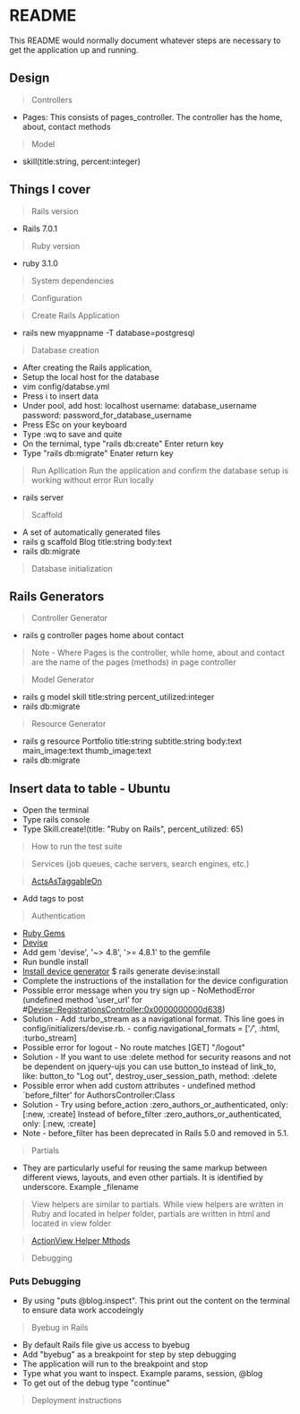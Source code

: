 # README

This README would normally document whatever steps are necessary to get the
application up and running.

## Design
> Controllers
- Pages: This consists of pages_controller. The controller has the home, about, contact methods
> Model
- skill(title:string, percent:integer)

## Things I cover

> Rails version
- Rails 7.0.1
> Ruby version
- ruby 3.1.0
> System dependencies

> Configuration

> Create Rails Application
- rails new myappname -T database=postgresql

> Database creation
- After creating the Rails application,
- Setup the local host for the database
- vim config/databse.yml
- Press i to insert data
- Under pool, add host: localhost username: database_username password: password_for_database_username
- Press ESc on your keyboard
- Type :wq to save and quite
- On the ternimal, type "rails db:create" Enter return key
- Type "rails db:migrate" Enater return key

> Run Apllication
Run the application and confirm the database setup is working without error
> Run locally
- rails server

> Scaffold
- A set of automatically generated files
- rails g scaffold Blog title:string body:text
- rails db:migrate

> Database initialization

## Rails Generators
> Controller Generator
- rails g controller pages home about contact
> Note - Where Pages is the controller, while home, about and contact are the name of the pages (methods) in page controller

> Model Generator
- rails g model skill title:string percent_utilized:integer
- rails db:migrate
> Resource Generator
- rails g resource Portfolio title:string subtitle:string body:text main_image:text thumb_image:text
- rails db:migrate

## Insert data to table - Ubuntu
- Open the terminal
- Type rails console
- Type Skill.create!(title: "Ruby on Rails", percent_utilized: 65)

> How to run the test suite

> Services (job queues, cache servers, search engines, etc.)

> [ActsAsTaggableOn](https://github.com/mbleigh/acts-as-taggable-on)
- Add tags to post
> Authentication
- [Ruby Gems](https://rubygems.org/)
- [Devise](https://rubygems.org/search?query=devise)
- Add gem 'devise', '~> 4.8', '>= 4.8.1' to the gemfile
- Run bundle install
- [Install device generator](https://github.com/heartcombo/devise) $ rails generate devise:install
- Complete the instructions of the installation for the device configuration
- Possible error message when you try sign up - NoMethodError (undefined method 'user_url' for #<Devise::RegistrationsController:0x0000000000d638>)
- Solution - Add :turbo_stream as a navigational format. This line goes in config/initializers/devise.rb.  - config.navigational_formats = ['*/*', :html, :turbo_stream]
- Possible error for logout - No route matches [GET] "/logout"
- Solution - If you want to use :delete method for security reasons and not be dependent on jquery-ujs you can use button_to instead of link_to, like:
button_to "Log out", destroy_user_session_path, method: :delete
- Possible error when add custom attributes - undefined method `before_filter' for AuthorsController:Class
- Solution - Try using before_action :zero_authors_or_authenticated, only: [:new, :create] Instead of before_filter :zero_authors_or_authenticated, only: [:new, :create]
- Note - before_filter has been deprecated in Rails 5.0 and removed in 5.1.

> Partials 
- They are particularly useful for reusing the same markup between different views, layouts, and even other partials. It is identified by underscore. Example _filename

> View helpers are similar to partials. While view helpers are written in Ruby and located in helper folder, partials are written in html and located in view folder

> [ActionView Helper Mthods](https://guides.rubyonrails.org/action_view_helpers.html)

> Debugging

### Puts Debugging
- By using "puts @blog.inspect". This print out the content on the terminal to ensure data work accodeingly

> Byebug in Rails 
- By default Rails file give us access to byebug
- Add "byebug" as a breakpoint for step by step debugging
- The application will run to the breakpoint and stop
- Type what you want to inspect. Example params, session, @blog
- To get out of the debug type "continue" 

> Deployment instructions

